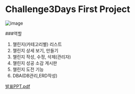 # Challenge3Days First Project
![image](https://github.com/mini-son/Challenge3Days/assets/134951047/35afa441-3363-47e7-b58c-77f9d41e35a9)

###역할
1. 챌린지(카테고리별) 리스트
2. 챌린지 상세 보기, 만들기
3. 챌린지 작성, 수정, 삭제(관리자)
4. 챌린지 성공 소감 게시판
5. 챌린지 도전 기능
6. DBA(DB관리,ERD작성)
  
[발표PPT.pdf](https://github.com/mini-son/Challenge3Days/files/12616394/07.PPT.pdf)
